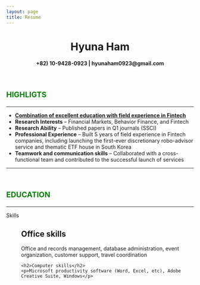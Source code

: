 ```yaml
---
layout: page
title: Resume 
---
```

<style>  
h3 {color:green; font-size: 20px}  
</style>  
        
<center> <h1> Hyuna Ham </h1> </center>

<center> <h4> +82) 10-9428-0923 | hyunaham0923@gmail.com </h4> </center>
<br>
<h3> HIGHLIGTS </h3>
<hr color="black">
<ul>
  <li><strong><u>Combination of excellent education with field experience in Fintech</u></strong></li>
  <li><strong>Research Interests</strong> – Financial Markets, Behavior Finance, and Fintech</li>
  <li><strong>Research Ability</strong> – Published papers in Q1 journals (SSCI) </li>
  <li><strong>Professional Experience</strong> – Built 5 years of field experience in Fintech companies, 
    including launching the first-ever discretionary robo-advisor service and thematic ETF house in South Korea</li>
  <li><strong>Teamwork and communication skills</strong> – Collaborated with a cross-functional team and contributed to the successful launch of services</li>  
</ul>
<hr color="black">
<br>
<h3> EDUCATION </h3>
<hr color="black">
<dt>Skills</dt>
<dd>
    <h2>Office skills</h2>
    <p>Office and records management, database administration, event organization, customer support, travel coordination</p>

    <h2>Computer skills</h2>
    <p>Microsoft productivity software (Word, Excel, etc), Adobe Creative Suite, Windows</p>
</dd>


